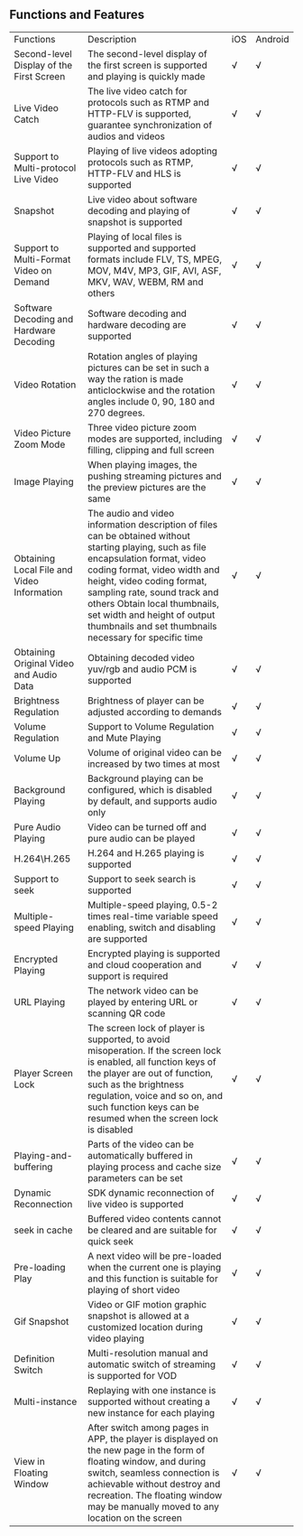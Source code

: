 ## Functions and Features

<table>
<tr>
    <td>Functions</td>
    <td>Description</td>
    <td>iOS</td>
    <td>Android</td>
</tr>
<tr>
    <td>Second-level Display of the First Screen</td>
    <td>The second-level display of the first screen is supported and playing is quickly made </td>
    <td>√</td>
    <td>√</td>
</tr>
<tr>
    <td>Live Video Catch</td>
    <td>The live video catch for protocols such as RTMP and HTTP-FLV is supported, guarantee synchronization of audios and videos</td>
    <td>√</td>
    <td>√</td>
</tr>
<tr>
    <td>Support to Multi-protocol Live Video</td>
    <td>Playing of live videos adopting protocols such as RTMP, HTTP-FLV and HLS is supported</td>
    <td>√</td>
    <td>√</td>
</tr> 
<tr>
    <td>Snapshot</td>
    <td>Live video about software decoding and playing of snapshot is supported</td>
    <td>√</td>
    <td>√</td>
</tr> 
<tr>
    <td>Support to Multi-Format Video on Demand</td>
    <td>Playing of local files is supported and supported formats include FLV, TS, MPEG, MOV, M4V, MP3, GIF, AVI, ASF, MKV, WAV, WEBM, RM and others</td>
    <td>√</td>
    <td>√</td>
</tr>
<tr>
    <td>Software Decoding and Hardware Decoding</td>
    <td>Software decoding and hardware decoding are supported</td>
    <td>√</td>
    <td>√</td>
</tr> 
<tr>
    <td>Video Rotation</td>
    <td>Rotation angles of playing pictures can be set in such a way the ration is made anticlockwise and the rotation angles include 0, 90, 180 and 270 degrees.</td>
    <td>√</td>
    <td>√</td>
</tr>
<tr>
    <td>Video Picture Zoom Mode</td>
    <td>Three video picture zoom modes are supported, including filling, clipping and full screen</td>
    <td>√</td>
    <td>√</td>
</tr>
<tr>
    <td>Image Playing</td>
    <td>When playing images, the pushing streaming pictures and the preview pictures are the same</td>
    <td>√</td>
    <td>√</td>
</tr>     
<tr>
    <td>Obtaining Local File and Video Information</td>
    <td>The audio and video information description of files can be obtained without starting playing, such as file encapsulation format, video coding format, video width and height, video coding format, sampling rate, sound track and others
Obtain local thumbnails, set width and height of output thumbnails and set thumbnails necessary for specific time</td>
    <td>√</td>
    <td>√</td>
</tr> 
<tr>
    <td>Obtaining Original Video and Audio Data</td>
    <td>Obtaining decoded video yuv/rgb and audio PCM is supported</td>
    <td>√</td>
    <td>√</td>
</tr>
<tr>
    <td>Brightness Regulation</td>
    <td>Brightness of player can be adjusted according to demands</td>
    <td>√</td>
    <td>√</td>
</tr>
<tr>
    <td>Volume Regulation</td>
    <td>Support to Volume Regulation and Mute Playing</td>
    <td>√</td>
    <td>√</td>
</tr>
<tr>
    <td>Volume Up</td>
    <td>Volume of original video can be increased by two times at most</td>
    <td>√</td>
    <td>√</td>
</tr> 
<tr>
    <td>Background Playing</td>
    <td>Background playing can be configured, which is disabled by default, and supports audio only</td>
    <td>√</td>
    <td>√</td>
</tr>
<tr>
    <td>Pure Audio Playing</td>
    <td>Video can be turned off and pure audio can be played</td>
    <td>√</td>
    <td>√</td>
</tr>
<tr>
    <td>H.264\H.265</td>
    <td>H.264 and H.265 playing is supported</td>
    <td>√</td>
    <td>√</td>
</tr>
<tr>
    <td>Support to seek</td>
    <td>Support to seek search is supported</td>
    <td>√</td>
    <td>√</td>
</tr>
<tr>
    <td>Multiple-speed Playing</td>
    <td>Multiple-speed playing, 0.5-2 times real-time variable speed enabling, switch and disabling are supported</td>
    <td>√</td>
    <td>√</td>
</tr>
<tr>
    <td>Encrypted Playing</td>
    <td>Encrypted playing is supported and cloud cooperation and support is required</td>
    <td>√</td>
    <td>√</td>
</tr> 
<tr>
    <td>URL Playing</td>
    <td>The network video can be played by entering URL or scanning QR code</td>
    <td>√</td>
    <td>√</td>
</tr> 
<tr>
    <td>Player Screen Lock</td>
    <td>The screen lock of player is supported, to avoid misoperation. If the screen lock is enabled, all function keys of the player are out of function, such as the brightness regulation, voice and so on, and such function keys can be resumed when the screen lock is disabled</td>
    <td>√</td>
    <td>√</td>
</tr>
<tr>
    <td>Playing-and-buffering</td>
    <td>Parts of the video can be automatically buffered in playing process and cache size parameters can be set</td>
    <td>√</td>
    <td>√</td>
</tr> 
<tr>
    <td>Dynamic Reconnection</td>
    <td>SDK dynamic reconnection of live video is supported</td>
    <td>√</td>
    <td>√</td>
</tr>     
<tr>
    <td>seek in cache</td>
    <td>Buffered video contents cannot be cleared and are suitable for quick seek</td>
    <td>√</td>
    <td>√</td>
</tr>    
<tr>
    <td>Pre-loading Play</td>
    <td>A next video will be pre-loaded when the current one is playing and this function is suitable for playing of short video</td>
    <td>√</td>
    <td>√</td>
</tr>
<tr>
    <td>Gif Snapshot</td>
    <td>Video or GIF motion graphic snapshot is allowed at a customized location during video playing</td>
    <td>√</td>
    <td>√</td>
</tr>    
<tr>
    <td>Definition Switch</td>
    <td>Multi-resolution manual and automatic switch of streaming is supported for VOD</td>
    <td>√</td>
    <td>√</td>
</tr>    
<tr>
    <td>Multi-instance</td>
    <td>Replaying with one instance is supported without creating a new instance for each playing</td>
    <td>√</td>
    <td>√</td
</tr>     
<tr>
    <td>View in Floating Window</td>
    <td>After switch among pages in APP, the player is displayed on the new page in the form of floating window, and during switch, seamless connection is achievable without destroy and recreation. The floating window may be manually moved to any location on the screen</td>
    <td>√</td>
    <td>√</td>
</tr>                
</table>



